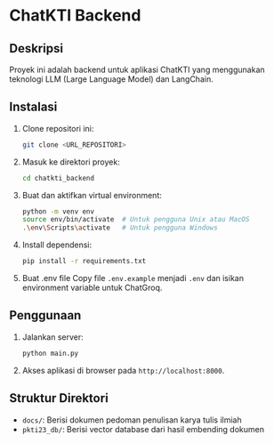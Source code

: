 # ChatKTI Backend

## Deskripsi
Proyek ini adalah backend untuk aplikasi ChatKTI yang menggunakan teknologi LLM (Large Language Model) dan LangChain.

## Instalasi
1. Clone repositori ini:
    ```bash
    git clone <URL_REPOSITORI>
    ```
2. Masuk ke direktori proyek:
    ```bash
    cd chatkti_backend
    ```
3. Buat dan aktifkan virtual environment:
    ```bash
    python -m venv env
    source env/bin/activate  # Untuk pengguna Unix atau MacOS
    .\env\Scripts\activate   # Untuk pengguna Windows
    ```
4. Install dependensi:
    ```bash
    pip install -r requirements.txt
    ```
5. Buat .env file
    Copy file `.env.example` menjadi `.env` dan isikan environment variable untuk ChatGroq.

## Penggunaan
1. Jalankan server:
    ```bash
    python main.py
    ```
2. Akses aplikasi di browser pada `http://localhost:8000`.

## Struktur Direktori
- `docs/`: Berisi dokumen pedoman penulisan karya tulis ilmiah
- `pkti23_db/`: Berisi vector database dari hasil embending dokumen
